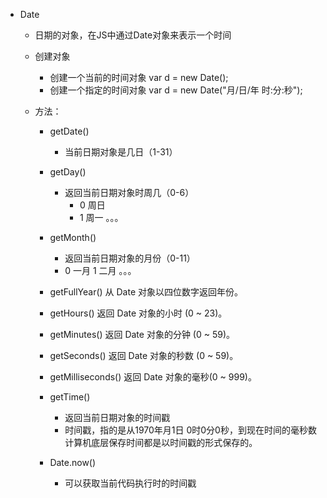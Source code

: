 - Date
	- 日期的对象，在JS中通过Date对象来表示一个时间
	- 创建对象
		- 创建一个当前的时间对象
			var d = new Date();
		- 创建一个指定的时间对象
			var d = new Date("月/日/年 时:分:秒");
			
	- 方法：
		- getDate()
			- 当前日期对象是几日（1-31）
			
		- getDay() 
			- 返回当前日期对象时周几（0-6）
				- 0 周日
				- 1 周一 。。。
				
		- getMonth()
			- 返回当前日期对象的月份（0-11）
			- 0 一月 1 二月 。。。
		- getFullYear() 从 Date 对象以四位数字返回年份。 
		
		- getHours() 返回 Date 对象的小时 (0 ~ 23)。 
		- getMinutes() 返回 Date 对象的分钟 (0 ~ 59)。 
		- getSeconds() 返回 Date 对象的秒数 (0 ~ 59)。 
		- getMilliseconds() 返回 Date 对象的毫秒(0 ~ 999)。 
		
		- getTime()
			- 返回当前日期对象的时间戳
			- 时间戳，指的是从1970年月1日 0时0分0秒，到现在时间的毫秒数
				计算机底层保存时间都是以时间戳的形式保存的。
				
		- Date.now()
			- 可以获取当前代码执行时的时间戳
